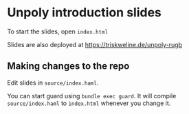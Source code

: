 Unpoly introduction slides
==========================

To start the slides, open `index.html`

Slides are also deployed at <https://triskweline.de/unpoly-rugb>


Making changes to the repo
--------------------------

Edit slides in `source/index.haml`.

You can start guard using `bundle exec guard`.
It will compile `source/index.haml` to `index.html` whenever you change it.
